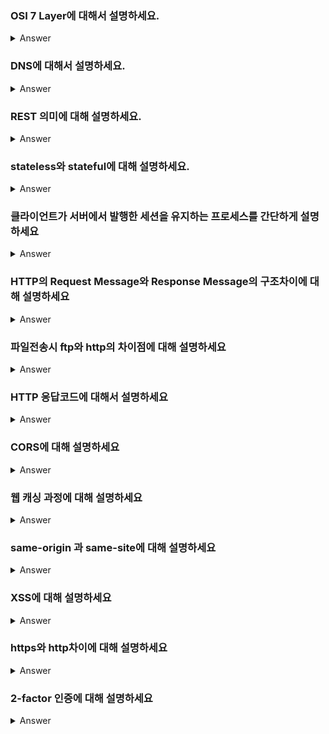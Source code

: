 ### OSI 7 Layer에 대해서 설명하세요.

<details>
   <summary> Answer </summary>
<br />
   컴퓨터 네트워크 프로토콜을 기능에 따라 계층별로 나눈 것으로 물리 계층, 데이터 링크 계층, 네트워크 계층, 전송 계층, 세션 계층, 표현 계층, 응용 계층으로 이루어진다.<br />
   계층을 나눔으로써 네트워크가 일어나는 과정들을 명확하게 알아볼 수 있고, 각 계층의 내부를 자유롭게 설계할 수 있다.<br />
   네트워크 통신 과정에서 응용 계층부터 차례로 헤더가 붙으며 캡슐화되고 반대로 물리 계층부터 차례로 사용한 헤더를 떼어내며 역캡슐화한다.<br />
</details>

### DNS에 대해서 설명하세요.

<details>
   <summary> Answer </summary>
<br />
   도메인 네임과 IP 주소를 서로 변환해주는 시스템이다.<br />
   Local DNS Server와 Root DNS Server, TLD Server 등을 거치며 변환된다.<br />
</details>

### REST 의미에 대해 설명하세요.
   
<details>
   <summary> Answer </summary>
<br />
   심플한 인터페이스를 설계하기 위한 아키텍처이다. HTTP와 잘 어울리고, 유연성이 높은 방식이다. 그래서 특히 MSA에서는 대부분 REST API를 도입한다.<br />
   Uniform Interface, Stateless, Cacheable, Self-descriptiveness, Layered System, Server-Client 구조 등을 특징으로 꼽을 수 있다.<br />
   HTTP 상의 REST API는 URI로 자원을 나타내고, Method로 자원에 대한 행위를 표현한다.<br />
</details>
   

### stateless와 stateful에 대해 설명하세요.  
  
<details>
   <summary> Answer </summary>
<br />
   상태와 관계 없이 같은 요청에 대해 같은 응답을 유지하면 stateless한 것이고, 상태에 따라 다른 동작을 하면 stateful한 것이다.<br />
   응답하는 쪽(Server)에서 요청하는 쪽(Client)의 정보를 가지고 있으면 stateful하다고 한다.<br />
   HTTP의 경우, 기본적으로 stateless한 프로토콜로 각 요청은 서로 분리된 트랜잭션을 가진다. <br />
   그래서 사용자 인증 정보 등 유지 되어야하는 정보가 있을 경우, 쿠키와 세션 등을 사용하여 stateful하게 동작할 수 있다.<br />
</details>


### 클라이언트가 서버에서 발행한 세션을 유지하는 프로세스를 간단하게 설명하세요

<details>
   <summary> Answer </summary>
<br />
   클라이언트가 session id 없이 요청을 한 경우, 서버는 새로 session id를 발급하여 세션 정보들을 서버에 저장해두고 response에는 session id를 담아 응답한다.<br />
   이 때, Set-cookie 헤더를 이용해 클라이언트에서 session id를 저장해놓을 수 있도록 한다.<br />
   클라이언트는 이후 요청을 보낼 때 헤더에 session id 값을 담아 보내면, 서버에서는 session id에 해당하는 정보들을 활용할 수 있게 된다.<br />
</details>

### HTTP의 Request Message와 Response Message의 구조차이에 대해 설명하세요

<details>
   <summary> Answer </summary>
<br />
   헤더와 바디로 나누어져 있는 것은 같고, 메시지 헤더가 리퀘스트 라인이나 상태 라인을 포함한다는 점이 서로 다르다.<br />
   Request는 HTTP 버전과 메소드, URI를 담은 리퀘스트 라인을 포함하고 있다.<br />
   Response는 HTTP 버전과 결과를 나타내는 상태 코드, 설명을 담은 상태 라인을 포함하고 있다.<br />
</details>

### 파일전송시 ftp와 http의 차이점에 대해 설명하세요

<details>
   <summary> Answer </summary>
<br />
   FTP는 양방향 프로토콜로 한번 커넥션을 맺고 파일업/다운로드를 여러번 수행하고 커넥션을 해제할 수 있다.<br />
   HTTP는 단방향 프로토콜로 한번의 커넥션으로 하나의 요청->응답을 통해 파일업/다운로드를 수행한다.<br />
</details>

### HTTP 응답코드에 대해서 설명하세요

<details>
   <summary> Answer </summary>
<br />
   
</details>

### CORS에 대해 설명하세요

<details>
   <summary> Answer </summary>
<br />
   
</details>

### 웹 캐싱 과정에 대해 설명하세요

<details>
   <summary> Answer </summary>
<br />
   웹 애플리케이션 서버 앞단에 캐싱 프록시 서버를 추가하여 새로운 리퀘스트가 들어왔을 때 캐시 서버에서 실제 서버의 응답을 캐싱해두고
다음 번에 같은 리퀘스트가 들어온 경우 웹 애플리케이션 서버에 요청을 보내지 않고 직접 캐시된 응답을 반환한다. 
</details>

### same-origin 과 same-site에 대해 설명하세요

<details>
   <summary> Answer </summary>
<br />
   same-origin : scheme, host, port가 모두 같음
   same-site : 서브도메인을 제외하고 TLD와 그 다음 도메인만 같으면 same-site. (example.com)

   same-site는 쿠키 설정 시 공유 기준이 된다. 
</details>

### XSS에 대해 설명하세요

<details>
   <summary> Answer </summary>
<br />
   사용자 입력 값에 스크립트를 넣어 해당 스크립트를 실행시키는 공격이다. 
   저장되는 입력 값에 스크립트를 삽입해 지속적으로 공격하는 방식을 Stored XSS라고 하며
   일회성으로 요청 파라미터에 스크립트를 삽입하는 방식을 Reflected XSS라고 한다. 
   Reflected XSS는 보통 브라우저에 차단 처리가 되어있다. 
   사용자 정보 탈취나 브라우저에서 악성 스크립트가 실행되도록 하는 방식이기 때문에 공격대상은 서버보다는 클라이언트가 된다. 
   CSRF는 사용자가 인증되어있는 상태를 이용해서 서버를 대상으로 공격하는 방식이다. 
</details>

### https와 http차이에 대해 설명하세요

<details>
   <summary> Answer </summary>
<br />
   
</details>

### 2-factor 인증에 대해 설명하세요

<details>
   <summary> Answer </summary>
<br />
   
</details>
